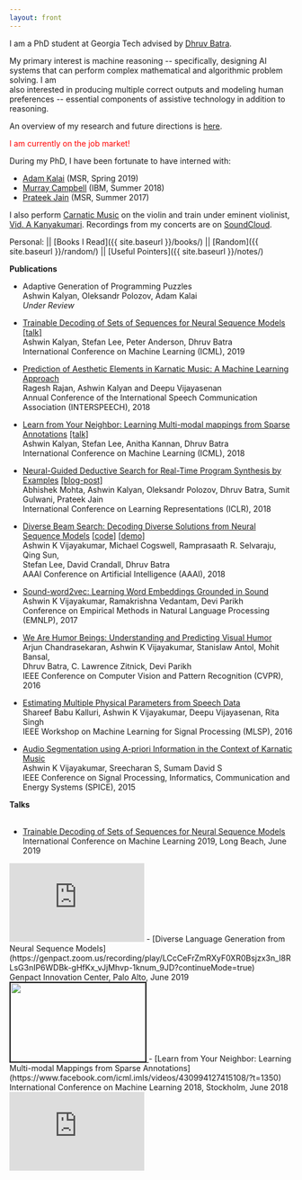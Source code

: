 ```yaml
---
layout: front
---
```

I am a PhD student at Georgia Tech advised by [Dhruv Batra](https://filebox.ece.vt.edu/~dbatra/). 

My primary interest is machine reasoning -- specifically, designing AI systems that can perform complex mathematical and algorithmic problem solving. I am <br> 
also interested in producing multiple correct outputs and modeling human preferences -- essential components of assistive technology in addition to reasoning. 

An overview of my research and future directions is [here](https://drive.google.com/file/d/1oTDpMSMr1nXKd8b7aZqFiMdl8Q5bEmp3/view?usp=sharing).

<font color="red"> I am currently on the job market! </font>

During my PhD, I have been fortunate to have interned with:
- [Adam Kalai](https://www.microsoft.com/en-us/research/people/adum/) (MSR, Spring 2019)
- [Murray Campbell](https://researcher.watson.ibm.com/researcher/view.php?person=us-mcam) (IBM, Summer 2018)
- [Prateek Jain](https://www.prateekjain.org) (MSR, Summer 2017)

I also perform [Carnatic Music](https://en.wikipedia.org/wiki/Carnatic_music) on the violin and train under eminent violinist, [Vid. A Kanyakumari](https://en.wikipedia.org/wiki/A._Kanyakumari). Recordings from my concerts are on [SoundCloud](https://soundcloud.com/ashwin-kalyan).

Personal: || [Books I Read]({{ site.baseurl }}/books/) || [Random]({{ site.baseurl }}/random/) || [Useful Pointers]({{ site.baseurl }}/notes/)

<b> Publications </b> 
<br>
- Adaptive Generation of Programming Puzzles <br>
Ashwin Kalyan, Oleksandr Polozov, Adam Kalai <br> 
<i>Under Review </i> <br>

- [Trainable Decoding of Sets of Sequences for Neural Sequence Models](http://proceedings.mlr.press/v97/kalyan19a.html) [[talk]](https://www.facebook.com/icml.imls/videos/895968107420746/?t=4127) <br>
Ashwin Kalyan, Stefan Lee, Peter Anderson, Dhruv Batra <br>
International Conference on Machine Learning (ICML), 2019 <br> 

- [Prediction of Aesthetic Elements in Karnatic Music: A Machine Learning Approach](https://www.isca-speech.org/archive/Interspeech_2018/pdfs/0991.pdf) <br>
Ragesh Rajan, Ashwin Kalyan and Deepu Vijayasenan <br>
Annual Conference of the International Speech Communication Association (INTERSPEECH), 2018 <br> 

- [Learn from Your Neighbor: Learning Multi-modal mappings from Sparse Annotations](https://arxiv.org/abs/1806.02934) [[talk]](https://www.facebook.com/icml.imls/videos/430994127415108/?t=1346) <br>
Ashwin Kalyan, Stefan Lee, Anitha Kannan, Dhruv Batra <br>
International Conference on Machine Learning (ICML), 2018 <br>

- [Neural-Guided Deductive Search for Real-Time Program Synthesis by Examples](https://www.microsoft.com/en-us/research/publication/neural-guided-deductive-search-real-time-program-synthesis-examples/) [[blog-post]](https://www.microsoft.com/en-us/research/blog/neural-guided-deductive-search-best-worlds-approach-program-synthesis/) <br>
Abhishek Mohta, Ashwin Kalyan, Oleksandr Polozov, Dhruv Batra, Sumit Gulwani, Prateek Jain  <br>
International Conference on Learning Representations (ICLR), 2018 <br>

- [Diverse Beam Search: Decoding Diverse Solutions from Neural Sequence Models](https://arxiv.org/abs/1610.02424) [[code](https://github.com/ashwinkalyan/dbs)] [[demo](http://dbs.cloudcv.org)] <br>
Ashwin K Vijayakumar, Michael Cogswell, Ramprasaath R. Selvaraju, Qing Sun, <br> Stefan Lee, David Crandall, Dhruv Batra  <br>
AAAI Conference on Artificial Intelligence (AAAI), 2018 <br> 

- [Sound-word2vec: Learning Word Embeddings Grounded in Sound](https://arxiv.org/abs/1703.01720) <br>
Ashwin K Vijayakumar, Ramakrishna Vedantam, Devi Parikh <br> 
Conference on Empirical Methods in Natural Language Processing (EMNLP), 2017 <br> 

- [We Are Humor Beings: Understanding and Predicting Visual Humor](http://arxiv.org/abs/1512.04407) <br>
Arjun Chandrasekaran, Ashwin K Vijayakumar, Stanislaw Antol, Mohit Bansal, <br>
Dhruv Batra, C. Lawrence Zitnick, Devi Parikh <br>
IEEE Conference on Computer Vision and Pattern Recognition (CVPR), 2016 <br> 

- [Estimating Multiple Physical Parameters from Speech Data](http://ieeexplore.ieee.org/document/7738873/) <br>
Shareef Babu Kalluri, Ashwin K Vijayakumar, Deepu Vijayasenan, Rita Singh <br>
IEEE Workshop on Machine Learning for Signal Processing (MLSP), 2016 <br> 

- [Audio Segmentation using A-priori Information in the Context of Karnatic Music](http://ieeexplore.ieee.org/document/7091550/) <br>
Ashwin K Vijayakumar, Sreecharan S, Sumam David S <br>
IEEE Conference on Signal Processing, Informatics, Communication and Energy Systems (SPICE), 2015 <br>

<b> Talks </b>
<br> <br> 
- [Trainable Decoding of Sets of Sequences for Neural Sequence Models](https://www.facebook.com/icml.imls/videos/895968107420746/?t=4126) <br> 
International Conference on Machine Learning 2019, Long Beach, June 2019 
<iframe src="https://www.facebook.com/plugins/video.php?href=https%3A%2F%2Fwww.facebook.com%2Ficml.imls%2Fvideos%2F895968107420746%2F%3Ft%3D4126%2F&show_text=0&width=560" width="240" height="140" style="border:none;overflow:hidden" scrolling="no" frameborder="0" allowTransparency="true" allowFullScreen="true"></iframe>
- [Diverse Language Generation from Neural Sequence Models](https://genpact.zoom.us/recording/play/LCcCeFrZmRXyF0XR0Bsjzx3n_l8RLsG3nIP6WDBk-gHfKx_vJjMhvp-1knum_9JD?continueMode=true) <br> 
Genpact Innovation Center, Palo Alto, June 2019 
<imgbullet>
<a href="https://genpact.zoom.us/recording/play/LCcCeFrZmRXyF0XR0Bsjzx3n_l8RLsG3nIP6WDBk-gHfKx_vJjMhvp-1knum_9JD?continueMode=true">
<img src="{{ site.baseurl }}/img/diversity_talk.png" width="240" height="140" border="2">
</a>
</imgbullet>
- [Learn from Your Neighbor: Learning Multi-modal Mappings from Sparse Annotations](https://www.facebook.com/icml.imls/videos/430994127415108/?t=1350) <br>
International Conference on Machine Learning 2018, Stockholm, June 2018
<iframe src="https://www.facebook.com/plugins/video.php?href=https%3A%2F%2Fwww.facebook.com%2Ficml.imls%2Fvideos%2F430994127415108%2F&show_text=0&width=560" width="240" height="140" style="border:none;overflow:hidden" scrolling="no" frameborder="0" allowTransparency="true" allowFullScreen="true"></iframe>
